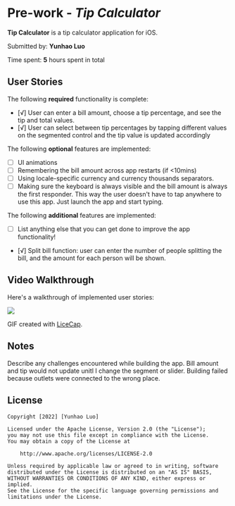 # Pre-work - *Tip Calculator*

**Tip Calculator** is a tip calculator application for iOS.

Submitted by: **Yunhao Luo**

Time spent: **5** hours spent in total

## User Stories

The following **required** functionality is complete:

* [√] User can enter a bill amount, choose a tip percentage, and see the tip and total values.
* [√] User can select between tip percentages by tapping different values on the segmented control and the tip value is updated accordingly

The following **optional** features are implemented:

* [ ] UI animations
* [ ] Remembering the bill amount across app restarts (if <10mins)
* [ ] Using locale-specific currency and currency thousands separators.
* [ ] Making sure the keyboard is always visible and the bill amount is always the first responder. This way the user doesn't have to tap anywhere to use this app. Just launch the app and start typing.

The following **additional** features are implemented:

- [ ] List anything else that you can get done to improve the app functionality!
- [√] Split bill function: user can enter the number of people splitting the bill, and the amount for each person will be shown.

## Video Walkthrough

Here's a walkthrough of implemented user stories:

![](https://i.imgur.com/haDg4UQ.gif)

GIF created with [LiceCap](http://www.cockos.com/licecap/).

## Notes

Describe any challenges encountered while building the app.
Bill amount and tip would not update unitl I change the segment or slider.
Building failed because outlets were connected to the wrong place.

## License

    Copyright [2022] [Yunhao Luo]

    Licensed under the Apache License, Version 2.0 (the "License");
    you may not use this file except in compliance with the License.
    You may obtain a copy of the License at

        http://www.apache.org/licenses/LICENSE-2.0

    Unless required by applicable law or agreed to in writing, software
    distributed under the License is distributed on an "AS IS" BASIS,
    WITHOUT WARRANTIES OR CONDITIONS OF ANY KIND, either express or implied.
    See the License for the specific language governing permissions and
    limitations under the License.
